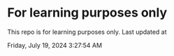 # For learning purposes only
This repo is for learning purposes only.
Last updated at

Friday, July 19, 2024 3:27:54 AM


